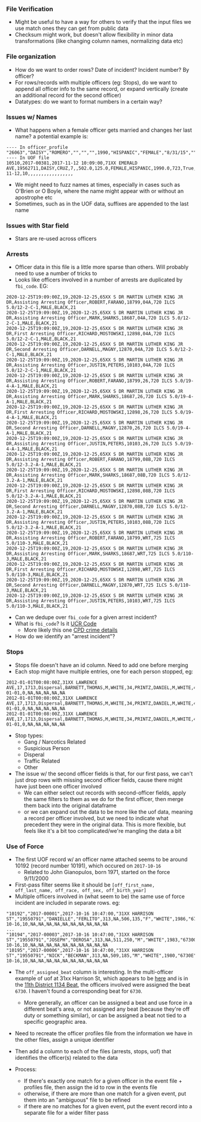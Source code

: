 ### File Verification
- Might be useful to have a way for others to verify that the input files we use match ones they can get from public data
- Checksum might work, but doesn't allow flexibility in minor data transformations (like changing column names, normalizing data etc)

### File organization
- How do we want to order rows? Date of incident? Incident number? By officer?
- For rows/records with multiple officers (eg: Stops), do we want to append all officer info to the same record, or expand vertically (create an additional record for the second officer)
- Datatypes: do we want to format numbers in a certain way?

### Issues w/ Names
- What happens when a female officer gets married and changes her last name? a potential example is:
```
---- In officer_profile
"26063","DAISY","ROMERO","","","",1990,"HISPANIC","FEMALE","8/31/15",""
---- In UOF file
10510,2017-00381,2017-11-12 10:09:00,71XX EMERALD AVE,19562711,DAISY,CRUZ,7,,502.0,125.0,FEMALE,HISPANIC,1990.0,723,True,True,FEMALE,BLACK,2000.0,2017-11-12,10,,,,,,,,,,,,,,,,,
```
- We might need to fuzz names at times, especially in cases such as O'Brien or O Boyle, where the name might appear with or without an apostrophe etc
- Sometimes, such as in the UOF data, suffixes are appended to the last name

### Issues with Star field
- Stars are re-used across officers

### Arrests
- Officer data in this file is a little more sparse than others. Will probably need to use a number of tricks to 
- Looks like officers involved in a number of arrests are duplicated by `fbi_code`. EG:
```
2020-12-25T19:09:00Z,19,2020-12-25,65XX S DR MARTIN LUTHER KING JR DR,Assisting Arresting Officer,ROBERT,FARANO,18799,04A,720 ILCS 5.0/12-2-C-1,MALE,BLACK,21
2020-12-25T19:09:00Z,19,2020-12-25,65XX S DR MARTIN LUTHER KING JR DR,Assisting Arresting Officer,MARK,SHARKS,18687,04A,720 ILCS 5.0/12-2-C-1,MALE,BLACK,21
2020-12-25T19:09:00Z,19,2020-12-25,65XX S DR MARTIN LUTHER KING JR DR,First Arresting Officer,RICHARD,MOSTOWSKI,12898,04A,720 ILCS 5.0/12-2-C-1,MALE,BLACK,21
2020-12-25T19:09:00Z,19,2020-12-25,65XX S DR MARTIN LUTHER KING JR DR,Second Arresting Officer,DARNELL,MAGNY,12870,04A,720 ILCS 5.0/12-2-C-1,MALE,BLACK,21
2020-12-25T19:09:00Z,19,2020-12-25,65XX S DR MARTIN LUTHER KING JR DR,Assisting Arresting Officer,JUSTIN,PETERS,10103,04A,720 ILCS 5.0/12-2-C-1,MALE,BLACK,21
2020-12-25T19:09:00Z,19,2020-12-25,65XX S DR MARTIN LUTHER KING JR DR,Assisting Arresting Officer,ROBERT,FARANO,18799,26,720 ILCS 5.0/19-4-A-1,MALE,BLACK,21
2020-12-25T19:09:00Z,19,2020-12-25,65XX S DR MARTIN LUTHER KING JR DR,Assisting Arresting Officer,MARK,SHARKS,18687,26,720 ILCS 5.0/19-4-A-1,MALE,BLACK,21
2020-12-25T19:09:00Z,19,2020-12-25,65XX S DR MARTIN LUTHER KING JR DR,First Arresting Officer,RICHARD,MOSTOWSKI,12898,26,720 ILCS 5.0/19-4-A-1,MALE,BLACK,21
2020-12-25T19:09:00Z,19,2020-12-25,65XX S DR MARTIN LUTHER KING JR DR,Second Arresting Officer,DARNELL,MAGNY,12870,26,720 ILCS 5.0/19-4-A-1,MALE,BLACK,21
2020-12-25T19:09:00Z,19,2020-12-25,65XX S DR MARTIN LUTHER KING JR DR,Assisting Arresting Officer,JUSTIN,PETERS,10103,26,720 ILCS 5.0/19-4-A-1,MALE,BLACK,21
2020-12-25T19:09:00Z,19,2020-12-25,65XX S DR MARTIN LUTHER KING JR DR,Assisting Arresting Officer,ROBERT,FARANO,18799,08B,720 ILCS 5.0/12-3.2-A-1,MALE,BLACK,21
2020-12-25T19:09:00Z,19,2020-12-25,65XX S DR MARTIN LUTHER KING JR DR,Assisting Arresting Officer,MARK,SHARKS,18687,08B,720 ILCS 5.0/12-3.2-A-1,MALE,BLACK,21
2020-12-25T19:09:00Z,19,2020-12-25,65XX S DR MARTIN LUTHER KING JR DR,First Arresting Officer,RICHARD,MOSTOWSKI,12898,08B,720 ILCS 5.0/12-3.2-A-1,MALE,BLACK,21
2020-12-25T19:09:00Z,19,2020-12-25,65XX S DR MARTIN LUTHER KING JR DR,Second Arresting Officer,DARNELL,MAGNY,12870,08B,720 ILCS 5.0/12-3.2-A-1,MALE,BLACK,21
2020-12-25T19:09:00Z,19,2020-12-25,65XX S DR MARTIN LUTHER KING JR DR,Assisting Arresting Officer,JUSTIN,PETERS,10103,08B,720 ILCS 5.0/12-3.2-A-1,MALE,BLACK,21
2020-12-25T19:09:00Z,19,2020-12-25,65XX S DR MARTIN LUTHER KING JR DR,Assisting Arresting Officer,ROBERT,FARANO,18799,WRT,725 ILCS 5.0/110-3,MALE,BLACK,21
2020-12-25T19:09:00Z,19,2020-12-25,65XX S DR MARTIN LUTHER KING JR DR,Assisting Arresting Officer,MARK,SHARKS,18687,WRT,725 ILCS 5.0/110-3,MALE,BLACK,21
2020-12-25T19:09:00Z,19,2020-12-25,65XX S DR MARTIN LUTHER KING JR DR,First Arresting Officer,RICHARD,MOSTOWSKI,12898,WRT,725 ILCS 5.0/110-3,MALE,BLACK,21
2020-12-25T19:09:00Z,19,2020-12-25,65XX S DR MARTIN LUTHER KING JR DR,Second Arresting Officer,DARNELL,MAGNY,12870,WRT,725 ILCS 5.0/110-3,MALE,BLACK,21
2020-12-25T19:09:00Z,19,2020-12-25,65XX S DR MARTIN LUTHER KING JR DR,Assisting Arresting Officer,JUSTIN,PETERS,10103,WRT,725 ILCS 5.0/110-3,MALE,BLACK,21
```
- Can we dedupe over `fbi_code` for a given arrest incident?
- What is `fbi_code`? Is it [UCR Code](https://ucr.fbi.gov/nibrs/2011/resources/nibrs-offense-codes/at_download/file)
  - More likely this one [CPD crime details](https://gis.chicagopolice.org/pages/crime_details)
- How do we identify an "arrest incident"?

### Stops
- Stops file doesn't have an id column. Need to add one before merging
- Each stop might have multiple entries, one for each person stopped, eg:
```
2012-01-01T00:08:00Z,31XX LAWRENCE AVE,17,1713,Dispersal,BARNETT,THOMAS,M,WHITE,34,PRINTZ,DANIEL,M,WHITE,48,M,HISPANIC,18,2012-01-01,0,NA,NA,NA,NA,NA
2012-01-01T00:08:00Z,31XX LAWRENCE AVE,17,1713,Dispersal,BARNETT,THOMAS,M,WHITE,34,PRINTZ,DANIEL,M,WHITE,48,M,HISPANIC,26,2012-01-01,0,NA,NA,NA,NA,NA
2012-01-01T00:08:00Z,31XX LAWRENCE AVE,17,1713,Dispersal,BARNETT,THOMAS,M,WHITE,34,PRINTZ,DANIEL,M,WHITE,48,M,HISPANIC,25,2012-01-01,0,NA,NA,NA,NA,NA
```
- Stop types:
  - Gang / Narcotics Related
  - Suspicious Person
  - Disperal
  - Traffic Related
  - Other
- The issue w/ the second officer fields is that, for our first pass, we can't just drop rows with missing second officer fields, cause there might have just been one officer involved
  - We can either select out records with second-officer fields, apply the same filters to them as we do for the first officer, then merge them back into the original dataframe
  - or we can expand out the data to be more like the uof data, meaning a record per officer involved, but we need to indicate what precedent they were in the original data. This is more flexible, but feels like it's a bit too complicated/we're mangling the data a bit

### Use of Force
- The first UOF record w/ an officer name attached seems to be around 10192 (record number 10191), which occured on `2017-10-16`
  -  Related to John Gianopulos, born 1971, started on the force 9/11/2000
- First-pass filter seems like it should be `[off_first_name, off_last_name, off_race, off_sex, off_birth_year]`
- Multiple officers involved in (what seem to be) the same use of force incident are included in separate rows. eg:
```
"10192","2017-00001",2017-10-16 10:47:00,"31XX HARRISON ST","19550791","DANIELLE","FERLITO",313,NA,506,135,"F","WHITE",1986,"6730c",TRUE,FALSE,"MALE","BLACK",1998,2017-10-16,10,NA,NA,NA,NA,NA,NA,NA,NA,NA,NA
...
"10194","2017-00003",2017-10-16 10:47:00,"31XX HARRISON ST","19550791","JOSEPH","DEROSA",313,NA,511,250,"M","WHITE",1983,"6730G",TRUE,FALSE,"MALE","BLACK",1998,2017-10-16,10,NA,NA,NA,NA,NA,NA,NA,NA,NA,NA
"10195","2017-00006",2017-10-16 10:47:00,"31XX HARRISON ST","19550791","NICK","BECKMAN",313,NA,509,185,"M","WHITE",1980,"6730E",TRUE,FALSE,"MALE","BLACK",1998,2017-10-16,10,NA,NA,NA,NA,NA,NA,NA,NA,NA,NA
```
- The `off_assigned_beat` column is interesting. In the multi-officer example of uof at 31xx Harrison St, which appears to be [here](https://goo.gl/maps/jZxTn3fzdDqZKecP6) and is in the [11th District 1134 Beat](https://chicagopolicedept-my.sharepoint.com/personal/gisteam_chicagopolice_org/_layouts/15/onedrive.aspx?id=%2Fpersonal%2Fgisteam%5Fchicagopolice%5Forg%2FDocuments%2FDistrict%20PDFs%2Fdistrict11%2Epdf&parent=%2Fpersonal%2Fgisteam%5Fchicagopolice%5Forg%2FDocuments%2FDistrict%20PDFs&ga=1), the officers involved were assigned the beat `6730`. I haven't found a corresponding beat for `6730`.
  - More generally, an officer can be assigned a beat and use force in a different beat's area, or not assigned any beat (because they're off duty or something similar), or can be assigned a beat not tied to a specific geographic area.


- Need to recreate the officer profiles file from the information we have in the other files, assign a unique identifier
- Then add a column to each of the files (arrests, stops, uof) that identifies the officer(s) related to the data
- Process:
  - If there's exactly one match for a given officer in the event file + profiles file, then assign the id to row in the events file
  - otherwise, if there are more than one match for a given event, put them into an "ambiguous" file to be refined
  - if there are no matches for a given event, put the event record into a separate file for a wider filter pass